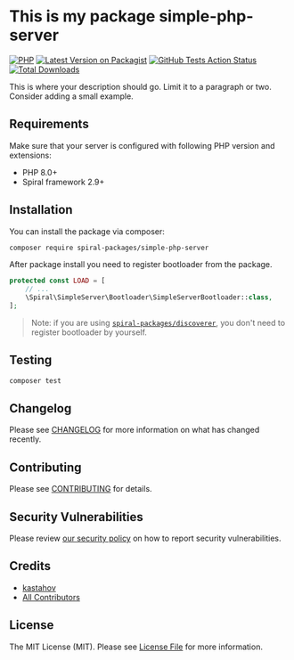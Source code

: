 # This is my package simple-php-server

[![PHP](https://img.shields.io/packagist/php-v/spiral-packages/simple-php-server.svg?style=flat-square)](https://packagist.org/packages/spiral-packages/simple-php-server)
[![Latest Version on Packagist](https://img.shields.io/packagist/v/spiral-packages/simple-php-server.svg?style=flat-square)](https://packagist.org/packages/spiral-packages/simple-php-server)
[![GitHub Tests Action Status](https://img.shields.io/github/workflow/status/spiral-packages/simple-php-server/run-tests?label=tests&style=flat-square)](https://github.com/spiral-packages/simple-php-server/actions?query=workflow%3Arun-tests+branch%3Amain)
[![Total Downloads](https://img.shields.io/packagist/dt/spiral-packages/simple-php-server.svg?style=flat-square)](https://packagist.org/packages/spiral-packages/simple-php-server)

This is where your description should go. Limit it to a paragraph or two. Consider adding a small example.


## Requirements

Make sure that your server is configured with following PHP version and extensions:

- PHP 8.0+
- Spiral framework 2.9+


 
## Installation

You can install the package via composer:

```bash
composer require spiral-packages/simple-php-server
```

After package install you need to register bootloader from the package.

```php
protected const LOAD = [
    // ...
    \Spiral\SimpleServer\Bootloader\SimpleServerBootloader::class,
];
```

> Note: if you are using [`spiral-packages/discoverer`](https://github.com/spiral-packages/discoverer), 
> you don't need to register bootloader by yourself.

## Testing

```bash
composer test
```

## Changelog

Please see [CHANGELOG](CHANGELOG.md) for more information on what has changed recently.

## Contributing

Please see [CONTRIBUTING](.github/CONTRIBUTING.md) for details.

## Security Vulnerabilities

Please review [our security policy](../../security/policy) on how to report security vulnerabilities.

## Credits

- [kastahov](https://github.com/spiral-packages)
- [All Contributors](../../contributors)

## License

The MIT License (MIT). Please see [License File](LICENSE) for more information.
